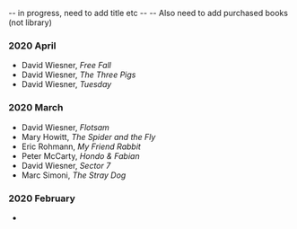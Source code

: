 -- in progress, need to add title etc --
-- Also need to add purchased books (not library)

### 2020 April
- David Wiesner, *Free Fall*
- David Wiesner, *The Three Pigs*
- David Wiesner, *Tuesday*

### 2020 March
- David Wiesner, *Flotsam*
- Mary Howitt, *The Spider and the Fly*
- Eric Rohmann, *My Friend Rabbit*
- Peter McCarty, *Hondo & Fabian*
- David Wiesner, *Sector 7*
- Marc Simoni, *The Stray Dog*

### 2020 February
- 
